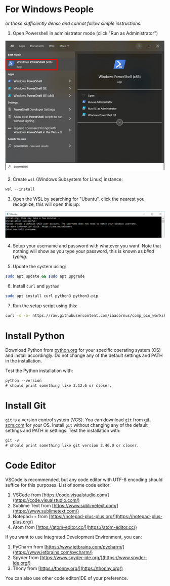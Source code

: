 # For Windows People

_or those sufficiently dense and cannot follow simple instructions._

1. Open Powershell in administrator mode (click "Run as Administrator")

![powershell](assets/powershell.png)

2. Create `wsl` (Windows Subsystem for Linux) instance:

```powershell
wsl --install
```

3. Open the WSL by searching for "Ubuntu", click the nearest you recognize, this will open this up:

![ubuntu](assets/ubuntu.png)

4. Setup your username and password with whatever you want. Note that nothing will show as you type your password, this is known as _blind typing_.

5. Update the system using:

```bash
sudo apt update && sudo apt upgrade
```

6. Install `curl` and `python`

```bash
sudo apt install curl python3 python3-pip
```

7. Run the setup script using this:

```bash
curl -s -o- https://raw.githubusercontent.com/iaacornus/comp_bio_workshop/refs/heads/main/setup.sh | bash
```

# Install Python

Download Python from [python.org](https://www.python.org/downloads/)
for your specific operating system (OS) and install accordingly. Do
not change any of the default settings and PATH in the installation.

Test the Python installation with:

```
python --version
# should print something like 3.12.6 or closer.
```

# Install Git

`git` is a version control system (VCS). You can download `git` from
[git-scm.com](https://git-scm.com/downloads) for your OS. Install `git`
without changing any of the default settings and PATH in settings. Test
the installation with:

```
git -v
# should print something like git version 2.46.0 or closer.
```

# Code Editor

VSCode is recommended, but any code editor with UTF-8 encoding should
suffice for this purposes. List of some code editor:

1. VSCode from [https://code.visualstudio.com/](https://code.visualstudio.com/)
2. Sublime Text from [https://www.sublimetext.com/](https://www.sublimetext.com/)
3. Notepad++ from [https://notepad-plus-plus.org/](https://notepad-plus-plus.org/)
4. Atom from [https://atom-editor.cc/](https://atom-editor.cc/)

If you want to use Integrated Development Environment, you can:

1. PyCharm from [https://www.jetbrains.com/pycharm/](https://www.jetbrains.com/pycharm/)
2. Spyder from [https://www.spyder-ide.org/](https://www.spyder-ide.org/)
3. Thony from [https://thonny.org/](https://thonny.org/)

You can also use other code editor/IDE of your preference.




